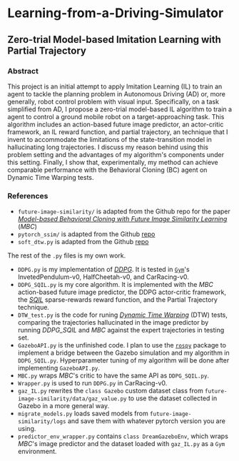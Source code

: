 # Learning-from-a-Driving-Simulator
## Zero-trial Model-based Imitation Learning with Partial Trajectory

### Abstract
This project is an initial attempt to apply Imitation Learning (IL) to train an agent to tackle the planning problem in Autonomous Driving (AD) or, more generally, robot control problem with visual input. 
Specifically, on a task simplified from AD, I propose a zero-trial model-based IL algorithm to train a agent to control a ground mobile robot on a target-approaching task. This algorithm includes an action-based future image predictor, an actor-critic framework, an IL reward function, and partial trajectory, an technique that I invent to accommodate the limitations of the state-transition model in hallucinating long trajectories. I discuss my reason behind using this problem setting and the advantages of my algorithm's components under this setting. Finally, I show that, experimentally, my method can achieve comparable performance with the Behavioral Cloning (BC) agent on Dynamic Time Warping tests.

### References
- `future-image-similarity/` is adapted from the Github repo for the paper [*Model-based Behavioral Cloning with Future Image Similarity Learning*](https://github.com/anwu21/future-image-similarity) (*MBC*)  
- `pytorch_ssim/` is adapted from the Github [repo](https://github.com/Po-Hsun-Su/pytorch-ssim)  
- `soft_dtw.py` is adapted from the Github [repo](https://github.com/Sleepwalking/pytorch-softdtw)  

The rest of the `.py` files is my own work.  

- `DDPG.py` is my implementation of [*DDPG*](https://arxiv.org/abs/1509.02971). It is tested in [`Gym`](https://gym.openai.com/docs/)'s InvetedPendulum-v0, HalfCheetah-v0, and CarRacing-v0.   
- `DDPG_SQIL.py` is my core algorithm. It is implemented with the *MBC* action-based future image predictor, the DDPG actor-critic framework, the [*SQIL*](https://arxiv.org/abs/1905.11108) sparse-rewards reward function, and the Partial Trajectory technique.  
- `DTW_test.py` is the code for runing [*Dynamic Time Warping*](https://arxiv.org/abs/1703.01541) (DTW) tests, comparing the trajectories hallucinated in the image predictor by running *DDPG_SQIL* and *MBC* against the expert trajectories in testing set.  
- `GazeboAPI.py` is the unfinished code. I plan to use the [`rospy`](http://wiki.ros.org/rospy) package to implement a bridge between the Gazebo simulation and my algorithm in `DDPG_SQIL.py`. Hyperparameter tuning of my algorithm will be done after implementing `GazeboAPI.py`.  
- `MBC.py` wraps *MBC*'s critic to have the same API as `DDPG_SQIL.py`.  
- `Wrapper.py` is used to run `DDPG.py` in CarRacing-v0.  
- `gaz_IL.py` rewrites the `class Gazebo` custom dataset class from `future-image-similarity/data/gaz_value.py` to use the dataset collected in Gazebo in a more general way.  
- `migrate_models.py` loads saved models from `future-image-similarity/logs` and save them with whatever pytorch version you are using.  
- `predictor_env_wrapper.py` contains `class DreamGazeboEnv`, which wraps *MBC*'s image predictor and the dataset loaded with `gaz_IL.py` as a `Gym` environment.  
